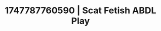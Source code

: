 ---
categories:
- Nude Olympics
- Erotic art direction
- Sensual choreography
- Pierced & proud
- CPR fetish
image: /assets/images/1747787760590.jpg
layout: post
seo:
  description: Featured content with exclusive Scat Fetish, ABDL Play. HD images available.
  keywords: Scat Fetish, ABDL Play
  og_image: /assets/images/1747787760590.jpg
  schema_type: VisualArtwork
tags:
- ABDL Play
- '#1747787760590'
- Scat Fetish
title: 1747787760590 | Scat Fetish ABDL Play
---